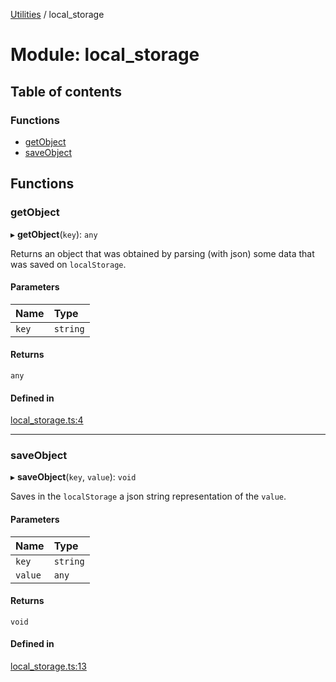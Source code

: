 [Utilities](../README.md) / local_storage

# Module: local\_storage

## Table of contents

### Functions

- [getObject](local_storage.md#getobject)
- [saveObject](local_storage.md#saveobject)

## Functions

### getObject

▸ **getObject**(`key`): `any`

Returns an object that was obtained by parsing (with json) some data that was saved on `localStorage`.

#### Parameters

| Name | Type |
| :------ | :------ |
| `key` | `string` |

#### Returns

`any`

#### Defined in

[local_storage.ts:4](https://github.com/noobiept/utilities/blob/03a3e48/source/local_storage.ts#L4)

___

### saveObject

▸ **saveObject**(`key`, `value`): `void`

Saves in the `localStorage` a json string representation of the `value`.

#### Parameters

| Name | Type |
| :------ | :------ |
| `key` | `string` |
| `value` | `any` |

#### Returns

`void`

#### Defined in

[local_storage.ts:13](https://github.com/noobiept/utilities/blob/03a3e48/source/local_storage.ts#L13)
